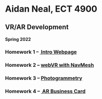 # Aidan Neal, ECT 4900
## VR/AR Development
#### Spring 2022
### Homework 1 – <a href = "https://github.com/aidansneal/NealECT4900/tree/main/NealHW1"> Intro Webpage </a>
### Homework 2 – <a href= "https://github.com/aidansneal/NealECT4900/tree/main/NealHW2"> webVR with NavMesh  </a>
### Homework 3 – <a href = "https://github.com/aidansneal/NealECT4900/tree/main/NealHW3"> Photogrammetry </a>
### Homework 4 – <a href = "https://github.com/aidansneal/NealECT4900/tree/main/NealHW4"> AR Business Card </a>
